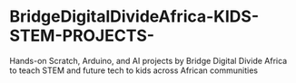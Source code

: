 # BridgeDigitalDivideAfrica-KIDS-STEM-PROJECTS-
Hands-on Scratch, Arduino, and AI projects by Bridge Digital Divide Africa to teach STEM and future tech to kids across African communities
